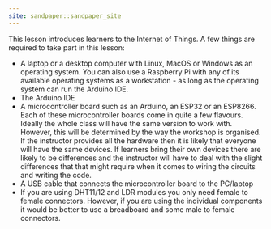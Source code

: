 ```yaml
---
site: sandpaper::sandpaper_site
---
```


This lesson introduces learners to the Internet of Things. A few things are required to take part in this lesson:

- A laptop or a desktop computer with Linux, MacOS or Windows as an operating system. You can also use a Raspberry Pi with any of its available operating systems as a workstation - as long as the operating system can run the Arduino IDE.
- The Arduino IDE
- A microcontroller board such as an Arduino, an ESP32 or an ESP8266. Each of these microcontroller boards come in quite a few flavours. Ideally the whole class will have the same version to work with. However, this will be determined by the way the workshop is organised. If the instructor provides all the hardware then it is likely that everyone will have the same devices. If learners bring their own devices there are likely to be differences and the instructor will have to deal with the slight differences that that might require when it comes to wiring the circuits and writing the code.
- A USB cable that connects the microcontroller board to the PC/laptop
- If you are using DHT11/12 and LDR modules you only need female to female connectors. However, if you are using the individual components it would be better to use a breadboard and some male to female connectors.




[workbench]: https://carpentries.github.io/sandpaper-docs

